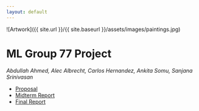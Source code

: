 ```yaml
---
layout: default
---
```


![Artwork]({{ site.url }}/{{ site.baseurl }}/assets/images/paintings.jpg)



# ML Group 77 Project

_Abdullah Ahmed, Alec Albrecht, Carlos Hernandez, Ankita Somu, Sanjana Srinivasan_

* [Proposal](./proposal.html)
* [Midterm Report](./midterm-report.html)
* [Final Report](./final-report.html)

